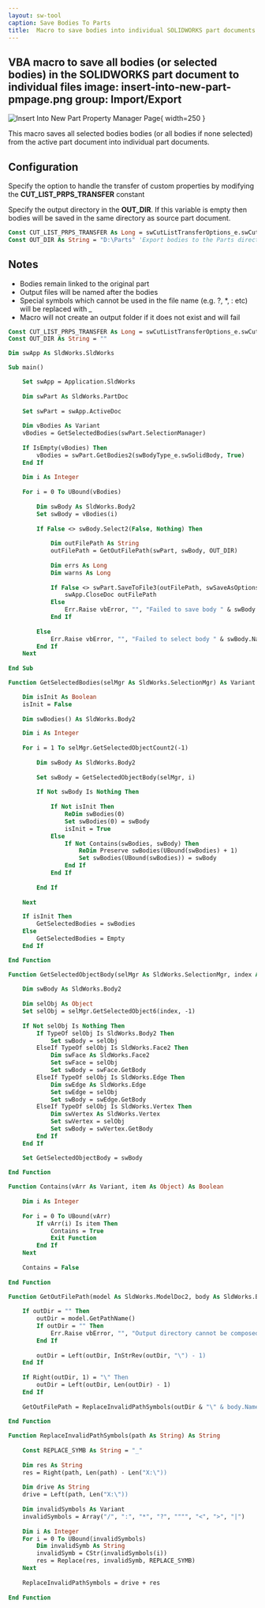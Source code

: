 ```yaml
---
layout: sw-tool
caption: Save Bodies To Parts
title:  Macro to save bodies into individual SOLIDWORKS part documents
---
```

 VBA macro to save all bodies (or selected bodies) in the SOLIDWORKS part document to individual files
image: insert-into-new-part-pmpage.png
group: Import/Export
---
![Insert Into New Part Property Manager Page](insert-into-new-part-pmpage.png){ width=250 }

This macro saves all selected bodies bodies (or all bodies if none selected) from the active part document into individual part documents.

## Configuration

Specify the option to handle the transfer of custom properties by modifying the **CUT_LIST_PRPS_TRANSFER** constant

Specify the output directory in the **OUT_DIR**. If this variable is empty then bodies will be saved in the same directory as source part document.

~~~ vb
Const CUT_LIST_PRPS_TRANSFER As Long = swCutListTransferOptions_e.swCutListTransferOptions_CutListProperties 'move properties to cut-lists
Const OUT_DIR As String = "D:\Parts" 'Export bodies to the Parts directory
~~~

## Notes

* Bodies remain linked to the original part
* Output files will be named after the bodies
* Special symbols which cannot be used in the file name (e.g. ?, \*, : etc) will be replaced with _
* Macro will not create an output folder if it does not exist and will fail

~~~ vb
Const CUT_LIST_PRPS_TRANSFER As Long = swCutListTransferOptions_e.swCutListTransferOptions_FileProperties
Const OUT_DIR As String = ""

Dim swApp As SldWorks.SldWorks

Sub main()

    Set swApp = Application.SldWorks
    
    Dim swPart As SldWorks.PartDoc
    
    Set swPart = swApp.ActiveDoc
    
    Dim vBodies As Variant
    vBodies = GetSelectedBodies(swPart.SelectionManager)
    
    If IsEmpty(vBodies) Then
        vBodies = swPart.GetBodies2(swBodyType_e.swSolidBody, True)
    End If
    
    Dim i As Integer
    
    For i = 0 To UBound(vBodies)
        
        Dim swBody As SldWorks.Body2
        Set swBody = vBodies(i)
        
        If False <> swBody.Select2(False, Nothing) Then
            
            Dim outFilePath As String
            outFilePath = GetOutFilePath(swPart, swBody, OUT_DIR)
            
            Dim errs As Long
            Dim warns As Long
            
            If False <> swPart.SaveToFile3(outFilePath, swSaveAsOptions_e.swSaveAsOptions_Silent, CUT_LIST_PRPS_TRANSFER, False, "", errs, warns) Then
                swApp.CloseDoc outFilePath
            Else
                Err.Raise vbError, "", "Failed to save body " & swBody.Name & " to file " & outFilePath & ". Error code: " & errs
            End If
            
        Else
            Err.Raise vbError, "", "Failed to select body " & swBody.Name
        End If
    Next
    
End Sub

Function GetSelectedBodies(selMgr As SldWorks.SelectionMgr) As Variant

    Dim isInit As Boolean
    isInit = False
    
    Dim swBodies() As SldWorks.Body2

    Dim i As Integer
    
    For i = 1 To selMgr.GetSelectedObjectCount2(-1)
                
        Dim swBody As SldWorks.Body2
    
        Set swBody = GetSelectedObjectBody(selMgr, i)
        
        If Not swBody Is Nothing Then
            
            If Not isInit Then
                ReDim swBodies(0)
                Set swBodies(0) = swBody
                isInit = True
            Else
                If Not Contains(swBodies, swBody) Then
                    ReDim Preserve swBodies(UBound(swBodies) + 1)
                    Set swBodies(UBound(swBodies)) = swBody
                End If
            End If
                        
        End If
    
    Next

    If isInit Then
        GetSelectedBodies = swBodies
    Else
        GetSelectedBodies = Empty
    End If

End Function

Function GetSelectedObjectBody(selMgr As SldWorks.SelectionMgr, index As Integer) As SldWorks.Body2
    
    Dim swBody As SldWorks.Body2
    
    Dim selObj As Object
    Set selObj = selMgr.GetSelectedObject6(index, -1)
    
    If Not selObj Is Nothing Then
        If TypeOf selObj Is SldWorks.Body2 Then
            Set swBody = selObj
        ElseIf TypeOf selObj Is SldWorks.Face2 Then
            Dim swFace As SldWorks.Face2
            Set swFace = selObj
            Set swBody = swFace.GetBody
        ElseIf TypeOf selObj Is SldWorks.Edge Then
            Dim swEdge As SldWorks.Edge
            Set swEdge = selObj
            Set swBody = swEdge.GetBody
        ElseIf TypeOf selObj Is SldWorks.Vertex Then
            Dim swVertex As SldWorks.Vertex
            Set swVertex = selObj
            Set swBody = swVertex.GetBody
        End If
    End If

    Set GetSelectedObjectBody = swBody
    
End Function

Function Contains(vArr As Variant, item As Object) As Boolean
    
    Dim i As Integer
    
    For i = 0 To UBound(vArr)
        If vArr(i) Is item Then
            Contains = True
            Exit Function
        End If
    Next
    
    Contains = False
    
End Function

Function GetOutFilePath(model As SldWorks.ModelDoc2, body As SldWorks.Body2, outDir As String) As String
    
    If outDir = "" Then
        outDir = model.GetPathName()
        If outDir = "" Then
            Err.Raise vbError, "", "Output directory cannot be composed as file was never saved"
        End If
        
        outDir = Left(outDir, InStrRev(outDir, "\") - 1)
    End If
    
    If Right(outDir, 1) = "\" Then
        outDir = Left(outDir, Len(outDir) - 1)
    End If
    
    GetOutFilePath = ReplaceInvalidPathSymbols(outDir & "\" & body.Name & ".sldprt")
    
End Function

Function ReplaceInvalidPathSymbols(path As String) As String
    
    Const REPLACE_SYMB As String = "_"
    
    Dim res As String
    res = Right(path, Len(path) - Len("X:\"))
    
    Dim drive As String
    drive = Left(path, Len("X:\"))
    
    Dim invalidSymbols As Variant
    invalidSymbols = Array("/", ":", "*", "?", """", "<", ">", "|")
    
    Dim i As Integer
    For i = 0 To UBound(invalidSymbols)
        Dim invalidSymb As String
        invalidSymb = CStr(invalidSymbols(i))
        res = Replace(res, invalidSymb, REPLACE_SYMB)
    Next
    
    ReplaceInvalidPathSymbols = drive + res
    
End Function
~~~

